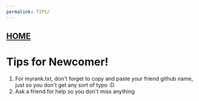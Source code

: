 ```yaml
---
permalink: TIPS/
---
```


## [HOME](../)

# Tips for Newcomer!

1. For myrank.txt, don't forget to copy and paste your friend github name, just so you don't get any sort of typo :D
2. Ask a friend for help so you don't miss anything
